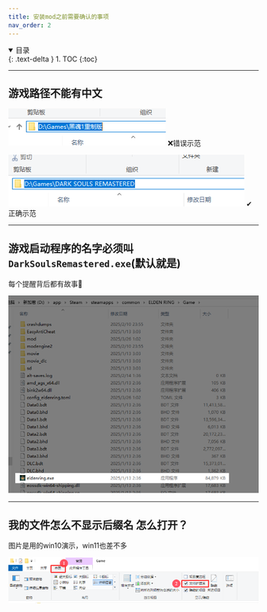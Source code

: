 ```yaml
---
title: 安装mod之前需要确认的事项
nav_order: 2
---
```


<details open markdown="block">
  <summary>
    目录
  </summary>
  {: .text-delta }
1. TOC
{:toc}
</details>

---

## 游戏路径不能有中文

![中文游戏路径.png](/assets/images/中文游戏路径.png)
❌错误示范

![英文游戏路径.png](/assets/images/英文游戏路径.png)
✔正确示范

---

## 游戏启动程序的名字必须叫`DarkSoulsRemastered.exe`(默认就是)

每个提醒背后都有故事🙂

![游戏启动程序名.png](/assets/images/游戏启动程序名.png)

---

## 我的文件怎么不显示后缀名 怎么打开？

图片是用的win10演示，win11也差不多

![怎么打开文件后缀名显示.png](/assets/images/怎么打开文件后缀名显示.png)

